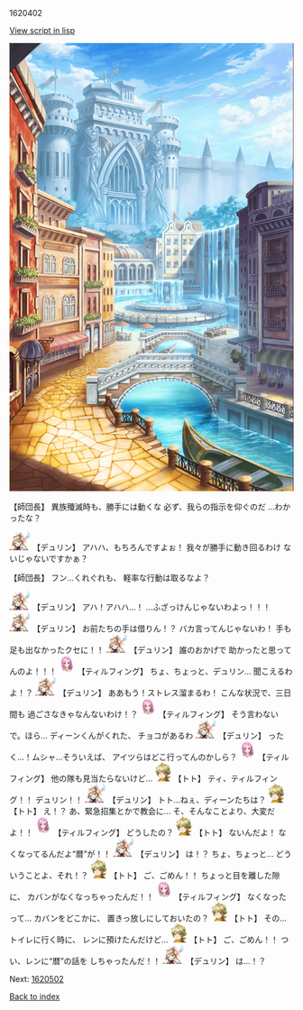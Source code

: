 1620402

[View script in lisp](../scripts/1620402.txt)

![006_town.png](../images/backgrounds/006_town.png)

【師団長】
異族殲滅時も、勝手には動くな
必ず、我らの指示を仰ぐのだ
…わかったな？

<img src="../images/units/0.png" alt="0.png" height="34"/>
【デュリン】
アハハ、もちろんですよぉ！
我々が勝手に動き回るわけ
ないじゃないですかぁ？

【師団長】
フン…くれぐれも、
軽率な行動は取るなよ？

<img src="../images/units/0.png" alt="0.png" height="34"/>
【デュリン】
アハ！アハハ…！
…ふざっけんじゃないわよっ！！！

<img src="../images/units/0.png" alt="0.png" height="34"/>
【デュリン】
お前たちの手は借りん！？
バカ言ってんじゃないわ！
手も足も出なかったクセに！！

<img src="../images/units/0.png" alt="0.png" height="34"/>
【デュリン】
誰のおかげで
助かったと思ってんのよ！！！

<img src="../images/units/101411.png" alt="101411.png" height="34"/>
【ティルフィング】
ちょ、ちょっと、デュリン…
聞こえるわよ！？

<img src="../images/units/0.png" alt="0.png" height="34"/>
【デュリン】
ああもう！ストレス溜まるわ！
こんな状況で、三日間も
過ごさなきゃなんないわけ！？

<img src="../images/units/101411.png" alt="101411.png" height="34"/>
【ティルフィング】
そう言わないで。ほら…
ディーンくんがくれた、
チョコがあるわ

<img src="../images/units/0.png" alt="0.png" height="34"/>
【デュリン】
ったく…！ムシャ…そういえば、
アイツらはどこ行ってんのかしら？

<img src="../images/units/101411.png" alt="101411.png" height="34"/>
【ティルフィング】
他の隊も見当たらないけど…

<img src="../images/units/4.png" alt="4.png" height="34"/>
【トト】
ティ、ティルフィング！！
デュリン！！

<img src="../images/units/0.png" alt="0.png" height="34"/>
【デュリン】
トト…ねぇ、ディーンたちは？

<img src="../images/units/4.png" alt="4.png" height="34"/>
【トト】
え！？
あ、緊急招集とかで教会に…
そ、そんなことより、大変だよ！！

<img src="../images/units/101411.png" alt="101411.png" height="34"/>
【ティルフィング】
どうしたの？

<img src="../images/units/4.png" alt="4.png" height="34"/>
【トト】
ないんだよ！
なくなってるんだよ“暦”が！！

<img src="../images/units/0.png" alt="0.png" height="34"/>
【デュリン】
は！？
ちょ、ちょっと…
どういうことよ、それ！？

<img src="../images/units/4.png" alt="4.png" height="34"/>
【トト】
ご、ごめん！！
ちょっと目を離した隙に、
カバンがなくなっちゃったんだ！！

<img src="../images/units/101411.png" alt="101411.png" height="34"/>
【ティルフィング】
なくなったって…
カバンをどこかに、
置きっ放しにしておいたの？

<img src="../images/units/4.png" alt="4.png" height="34"/>
【トト】
その…トイレに行く時に、
レンに預けたんだけど…

<img src="../images/units/4.png" alt="4.png" height="34"/>
【トト】
ご、ごめん！！
つい、レンに“暦”の話を
しちゃったんだ！！

<img src="../images/units/0.png" alt="0.png" height="34"/>
【デュリン】
は…！？

Next: [1620502](1620502.md)

[Back to index](index.md)

